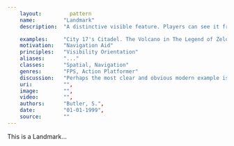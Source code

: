 ```yaml
---
    layout:         pattern
    name:         "Landmark"
    description:  "A distinctive visible feature. Players can see it from many places throughout the level. Provides a navigation anchor which players can use to orientate themselves or navigate towards."

    examples:     "City 17's Citadel. The Volcano in The Legend of Zelda: The Ocarina of Time. FarCry 3 desert island towers. Halo Towers shooting light. Halo's Halo Horizon."
    motivation:   "Navigation Aid"
    principles:   "Visibility Orientation"
    aliases:      "..."
    classes:      "Spatial, Navigation"
    genres:       "FPS, Action Platformer"
    discussion:   "Perhaps the most clear and obvious modern example is in the citadel in City 17 from Halflife. This also serves as a destination as well as a navigation landmark."
    uri:          "",
    image:        "",
    video:        "",
    authors:      "Butler, S.",
    date:         "01-01-1999",
    source:       ""
---
```


This is a Landmark...
